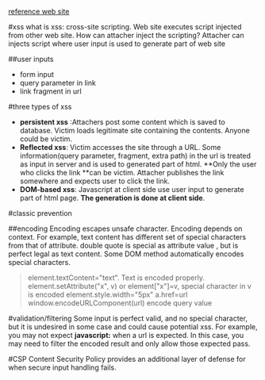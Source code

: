 [reference web site](http://excess-xss.com)

#xss
what is xss: cross-site scripting. Web site executes script injected from other web site. How can attacher inject the scripting? Attacher can injects script where user input is used to generate part of web site

##user inputs
* form input
* query parameter in link
* link fragment in url

#three types of xss
* **persistent xss** :Attachers post some content which is saved to database. Victim loads legitimate site containing the contents. Anyone could be victim.
* **Reflected xss**: Victim accesses the site through a URL. Some information(query parameter, fragment, extra path) in the url is treated as input in server and is used to generated part of html. **Only the user who clicks the link **can be victim. Attacher publishes the link somewhere and expects user to click the link.
* **DOM-based xss**:  Javascript at client side use user input to generate part of html page. **The generation is done at client side**.
 
#classic prevention

##encoding
Encoding escapes unsafe character. Encoding depends on context. For example, text content has different set of special characters from that of attribute. double quote is special as attribute value , but is perfect legal as text content. Some DOM method automatically encodes special characters.
> element.textContent="text". Text is encoded properly.
> element.setAttribute("x", v) or element["x"]=v, special character in v is encoded
> element.style.width="5px"
> a.href=url
> window.encodeURLComponent(url) encode query value

#validation/filtering
Some input is perfect valid, and no special character, but it is undesired in some case and could cause potential xss. For example, you may not expect **javascript:** when a url is expected. In this case, you may need to filter the encoded result and only allow those expected pass.

#CSP
Content Security Policy provides an additional layer of defense for when secure input handling fails.